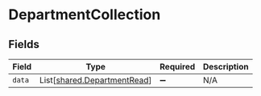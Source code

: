 # DepartmentCollection


## Fields

| Field                                                                | Type                                                                 | Required                                                             | Description                                                          |
| -------------------------------------------------------------------- | -------------------------------------------------------------------- | -------------------------------------------------------------------- | -------------------------------------------------------------------- |
| `data`                                                               | List[[shared.DepartmentRead](../../models/shared/departmentread.md)] | :heavy_minus_sign:                                                   | N/A                                                                  |